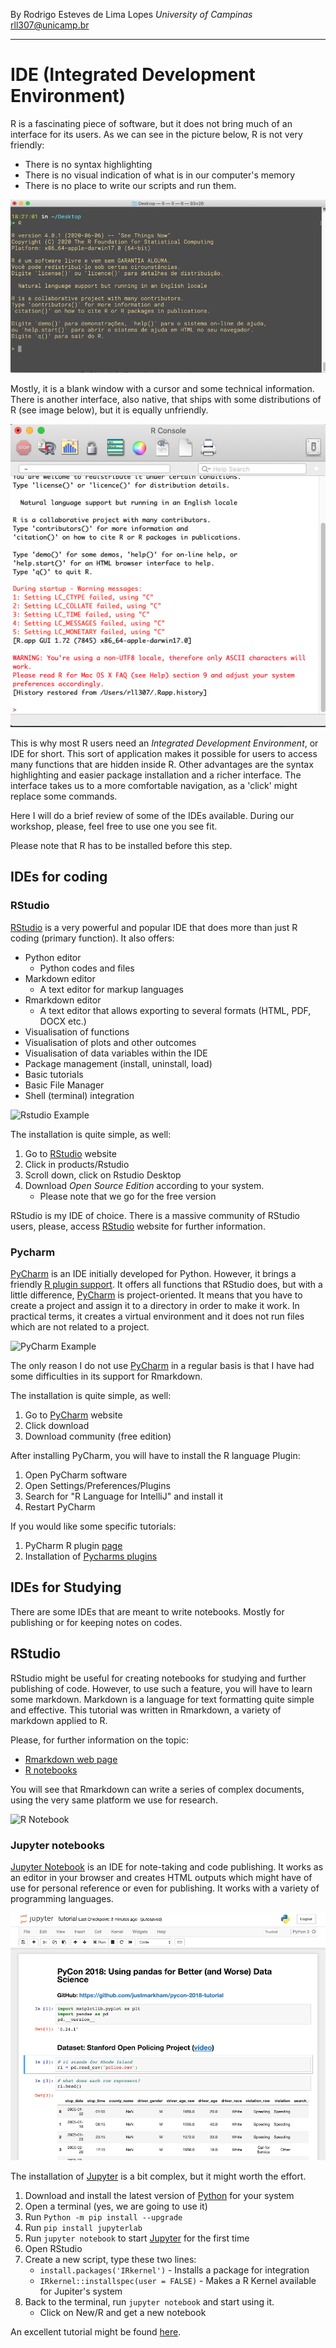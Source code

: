 By Rodrigo Esteves de Lima Lopes *University of Campinas* [rll307\@unicamp.br](mailto:rll307@unicamp.br)

------------------------------------------------------------------------
# IDE (Integrated Development Environment)

R is a fascinating piece of software, but it does not bring much of an interface for its users. As we can see in the picture below, R is not very friendly:

-   There is no syntax highlighting
-   There is no visual indication of what is in our computer's memory
-   There is no place to write our scripts and run them.

![R in a terminal](./images/R01.png)

Mostly, it is a blank window with a cursor and some technical information. There is another interface, also native, that ships with some distributions of R (see image below), but it is equally unfriendly.

![R in a native IDE](./images/R02.png)

This is why most R users need an *Integrated Development Environment*, or IDE for short. This sort of application makes it possible for users to access many functions that are hidden inside R. Other advantages are the syntax highlighting and easier package installation and a richer interface. The interface takes us to a more comfortable navigation, as a 'click' might replace some commands.

Here I will do a brief review of some of the IDEs available. During our workshop, please, feel free to use one you see fit.

Please note that R has to be installed before this step.

## IDEs for coding

### RStudio

[RStudio](https://rstudio.com/) is a very powerful and popular IDE that does more than just R coding (primary function). It also offers:

-   Python editor
    -   Python codes and files
-   Markdown editor
    -   A text editor for markup languages
-   Rmarkdown editor
    -   A text editor that allows exporting to several formats (HTML, PDF, DOCX etc.)
-   Visualisation of functions
-   Visualisation of plots and other outcomes
-   Visualisation of data variables within the IDE
-   Package management (install, uninstall, load)
-   Basic tutorials
-   Basic File Manager
-   Shell (terminal) integration

![Rstudio Example](http://mercury.webster.edu/aleshunas/R_learning_infrastructure/images/RStudio%20-%20environment%20panel.png)

The installation is quite simple, as well:

1.  Go to [RStudio](https://rstudio.com/) website
2.  Click in products/Rstudio
3.  Scroll down, click on Rstudio Desktop
4.  Download *Open Source Edition* according to your system.
    -   Please note that we go for the free version

RStudio is my IDE of choice. There is a massive community of RStudio users, please, access [RStudio](https://rstudio.com/) website for further information.

### Pycharm

[PyCharm](https://www.jetbrains.com/pycharm/) is an IDE initially developed for Python. However, it brings a friendly [R plugin support](https://www.jetbrains.com/help/pycharm/r-plugin-support.html). It offers all functions that RStudio does, but with a little difference, [PyCharm](https://www.jetbrains.com/pycharm/) is project-oriented. It means that you have to create a project and assign it to a directory in order to make it work. In practical terms, it creates a virtual environment and it does not run files which are not related to a project.

![PyCharm Example](https://resources.jetbrains.com/help/img/idea/2020.2/py_r_overview.png)

The only reason I do not use [PyCharm](https://www.jetbrains.com/pycharm/) in a regular basis is that I have had some difficulties in its support for Rmarkdown.

The installation is quite simple, as well:

1.  Go to [PyCharm](https://www.jetbrains.com/pycharm/) website
2.  Click download
3.  Download community (free edition)

After installing PyCharm, you will have to install the R language Plugin:

1.  Open PyCharm software
2.  Open Settings/Preferences/Plugins
3.  Search for "R Language for IntelliJ" and install it
4.  Restart PyCharm

If you would like some specific tutorials:

1.  PyCharm R plugin [page](https://www.jetbrains.com/help/pycharm/r-plugin-support.html)
2.  Installation of [Pycharms plugins](https://www.jetbrains.com/help/pycharm/managing-plugins.html)

## IDEs for Studying

There are some IDEs that are meant to write notebooks. Mostly for publishing or for keeping notes on codes.

## RStudio

RStudio might be useful for creating notebooks for studying and further publishing of code. However, to use such a feature, you will have to learn some markdown. Markdown is a language for text formatting quite simple and effective. This tutorial was written in Rmarkdown, a variety of markdown applied to R.

Please, for further information on the topic:

-   [Rmarkdown web page](https://rmarkdown.rstudio.com/)
-   [R notebooks](https://rmarkdown.rstudio.com/lesson-10.html)

You will see that Rmarkdown can write a series of complex documents, using the very same platform we use for research.

![R Notebook](https://d33wubrfki0l68.cloudfront.net/14588820b42b46fc38e5350566c03420e4c64e34/e54b8/lesson-images/notebooks-1-notebook.png)

### Jupyter notebooks

[Jupyter Notebook](https://jupyter.org/) is an IDE for note-taking and code publishing. It works as an editor in your browser and creates HTML outputs which might have of use for personal reference or even for publishing. It works with a variety of programming languages.

![Jupyter Notebook example](images/binder-50.png)

The installation of [Jupyter](https://jupyter.org/) is a bit complex, but it might worth the effort.

1.  Download and install the latest version of [Python](https://www.python.org/) for your system
2.  Open a terminal (yes, we are going to use it)
3.  Run `Python -m pip install --upgrade`
4.  Run `pip install jupyterlab`
5.  Run `jupyter notebook` to start [Jupyter](https://jupyter.org/) for the first time
6.  Open RStudio
7.  Create a new script, type these two lines:
    -   `install.packages('IRkernel')` - Installs a package for integration
    -   `IRkernel::installspec(user = FALSE)` - Makes a R Kernel available for Jupiter's system
8.  Back to the terminal, run `jupyter notebook` and start using it.
    -   Click on New/R and get a new notebook

An excellent tutorial might be found [here](https://dzone.com/articles/using-r-on-jupyternbspnotebook).
